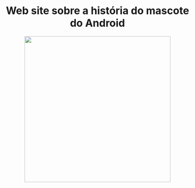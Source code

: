 
<h1 align="center">Web site sobre a história do mascote do Android</h1>
<div align="center">
<img src="https://user-images.githubusercontent.com/43679743/210281691-10fcf15c-cfff-40b6-a7c8-5ffac917e569.jpg" width="400px" />
</div>
